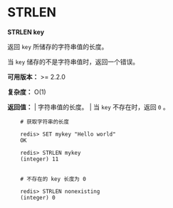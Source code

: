 # STRLEN


**STRLEN key**

返回 ``key`` 所储存的字符串值的长度。

当 ``key`` 储存的不是字符串值时，返回一个错误。

**可用版本：**
    >= 2.2.0

**复杂度：**
    O(1)

**返回值：**
    | 字符串值的长度。
    | 当  ``key`` 不存在时，返回 ``0`` 。

```
    # 获取字符串的长度

    redis> SET mykey "Hello world"
    OK

    redis> STRLEN mykey
    (integer) 11


    # 不存在的 key 长度为 0

    redis> STRLEN nonexisting
    (integer) 0
```